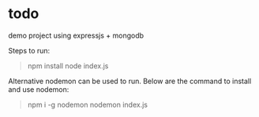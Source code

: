 # todo
demo project using expressjs + mongodb

Steps to run:
> npm install
> node index.js

Alternative nodemon can be used to run. Below are the command to install and use nodemon:
> npm i -g nodemon
> nodemon index.js
